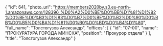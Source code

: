 {
    "id": 641,
    "photo_url": "https://members2020by.s3.eu-north-1.amazonaws.com/128396_%D0%A2%D0%BE%D0%BB%D1%81%D1%82%D0%BE%D0%B3%D1%83%D0%B7%D0%BE%D0%B2%D0%90%D0%BB%D0%B5%D0%BA%D1%81%D0%B0%D0%BD%D0%B4%D1%80",
    "full_name": "Толстогузов Александр",
    "offices": [
        {
            "id": "07-00",
            "name": "ПРОКУРАТУРА ГОРОДА МИНСКА",
            "position": "Прокурор отдела"
        }
    ],
    "title": "Толстогузов Александр"
}